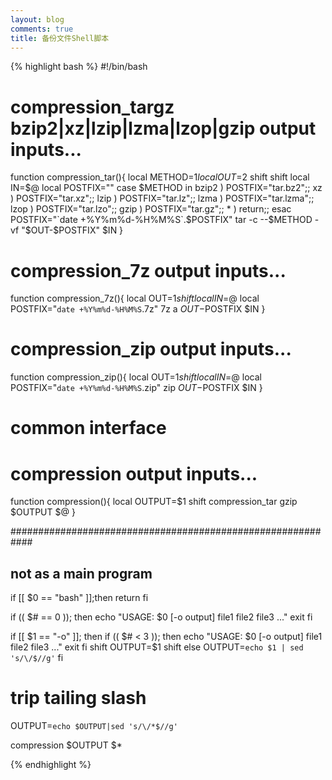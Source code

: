 ```yaml
---
layout: blog
comments: true
title: 备份文件Shell脚本
---
```


{% highlight bash %}
#!/bin/bash

# compression_targz bzip2|xz|lzip|lzma|lzop|gzip output inputs... 
function compression_tar(){
	local METHOD=$1
	local OUT=$2
	shift
	shift
	local IN=$@
	local POSTFIX=""
	case $METHOD in
		bzip2 ) POSTFIX="tar.bz2";;
		xz ) POSTFIX="tar.xz";;
		lzip ) POSTFIX="tar.lz";;
		lzma ) POSTFIX="tar.lzma";;
		lzop ) POSTFIX="tar.lzo";;
		gzip ) POSTFIX="tar.gz";;
		* ) return;;
	esac
	POSTFIX="`date +%Y%m%d-%H%M%S`.$POSTFIX"
	tar -c --$METHOD -vf "$OUT-$POSTFIX" $IN
}

# compression_7z output inputs... 
function compression_7z(){
	local OUT=$1
	shift
	local IN=$@
	local POSTFIX="`date +%Y%m%d-%H%M%S`.7z"
	7z a $OUT-$POSTFIX $IN
}

# compression_zip output inputs...
function compression_zip(){
	local OUT=$1
	shift
	local IN=$@
	local POSTFIX="`date +%Y%m%d-%H%M%S`.zip"
	zip $OUT-$POSTFIX $IN
}

# common interface
# compression output inputs...
function compression(){
	local OUTPUT=$1
	shift
	compression_tar gzip $OUTPUT $@
}

############################################################
## not as a main program
if [[ $0 == "bash" ]];then
	return
fi

if (( $# == 0 )); then
	echo "USAGE: $0 [-o output] file1 file2 file3 ..."
	exit
fi

if [[ $1 == "-o" ]]; then
	if (( $# < 3 )); then
		echo "USAGE: $0 [-o output] file1 file2 file3 ..."
		exit
	fi
	shift
	OUTPUT=$1
	shift
else
	OUTPUT=`echo $1 | sed 's/\/$//g'`
fi
# trip tailing slash
OUTPUT=`echo $OUTPUT|sed 's/\/*$//g'`

compression $OUTPUT $*

{% endhighlight %}
